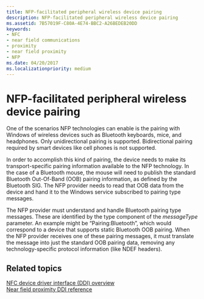 ```yaml
---
title: NFP-facilitated peripheral wireless device pairing
description: NFP-facilitated peripheral wireless device pairing
ms.assetid: 7B57019F-C80A-4E74-BBC2-A26BEDEB20DD
keywords:
- NFC
- near field communications
- proximity
- near field proximity
- NFP
ms.date: 04/20/2017
ms.localizationpriority: medium
---
```


# NFP-facilitated peripheral wireless device pairing


One of the scenarios NFP technologies can enable is the pairing with Windows of wireless devices such as Bluetooth keyboards, mice, and headphones. Only unidirectional pairing is supported. Bidirectional pairing required by smart devices like cell phones is not supported.

In order to accomplish this kind of pairing, the device needs to make its transport-specific pairing information available to the NFP technology. In the case of a Bluetooth mouse, the mouse will need to publish the standard Bluetooth Out-Of-Band (OOB) pairing information, as defined by the Bluetooth SIG. The NFP provider needs to read that OOB data from the device and hand it to the Windows service subscribed to pairing type messages.

The NFP provider must understand and handle Bluetooth pairing type messages. These are identified by the type component of the *messageType* parameter. An example might be “Pairing:Bluetooth”, which would correspond to a device that supports static Bluetooth OOB pairing. When the NFP provider receives one of these pairing messages, it must translate the message into just the standard OOB pairing data, removing any technology-specific protocol information (like NDEF headers).

 

 
## Related topics
[NFC device driver interface (DDI) overview](https://docs.microsoft.com/windows-hardware/drivers/ddi/content/index)  
[Near field proximity DDI reference](https://docs.microsoft.com/windows-hardware/drivers/ddi/content/index)  

